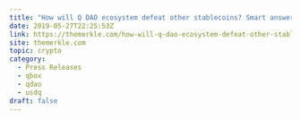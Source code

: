 ```yaml
---
title: "How will Q DAO ecosystem defeat other stablecoins? Smart answer from KRWQ ,USDQ and BTCNEXT.io developers – Platinum Q DAO Engineering"
date: 2019-05-27T22:25:53Z
link: https://themerkle.com/how-will-q-dao-ecosystem-defeat-other-stablecoins/?utm_medium=RSS&utm_source=hune
site: themerkle.com
topic: crypto
category:
  - Press Releases
  - qbox
  - qdao
  - usdq
draft: false
---
```

